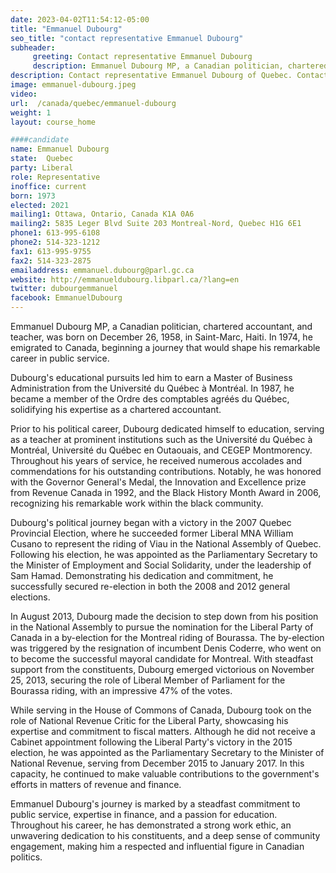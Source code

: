 ```yaml
---
date: 2023-04-02T11:54:12-05:00
title: "Emmanuel Dubourg"
seo_title: "contact representative Emmanuel Dubourg"
subheader:
     greeting: Contact representative Emmanuel Dubourg
     description: Emmanuel Dubourg MP, a Canadian politician, chartered accountant, and teacher, was born on December 26, 1958, in Saint-Marc, Haiti. In 1974, he emigrated to Canada, beginning a journey that would shape his remarkable career in public service.
description: Contact representative Emmanuel Dubourg of Quebec. Contact information for Emmanuel Dubourg includes email address, phone number, and mailing address.
image: emmanuel-dubourg.jpeg
video:
url:  /canada/quebec/emmanuel-dubourg
weight: 1
layout: course_home

####candidate
name: Emmanuel Dubourg
state:	Quebec
party: Liberal
role: Representative
inoffice: current
born: 1973
elected: 2021
mailing1: Ottawa, Ontario, Canada K1A 0A6
mailing2: 5835 Leger Blvd Suite 203 Montreal-Nord, Quebec H1G 6E1
phone1: 613-995-6108
phone2: 514-323-1212
fax1: 613-995-9755
fax2: 514-323-2875
emailaddress: emmanuel.dubourg@parl.gc.ca
website: http://emmanueldubourg.libparl.ca/?lang=en
twitter: dubourgemmanuel
facebook: EmmanuelDubourg
---
```


Emmanuel Dubourg MP, a Canadian politician, chartered accountant, and teacher, was born on December 26, 1958, in Saint-Marc, Haiti. In 1974, he emigrated to Canada, beginning a journey that would shape his remarkable career in public service.

Dubourg's educational pursuits led him to earn a Master of Business Administration from the Université du Québec à Montréal. In 1987, he became a member of the Ordre des comptables agréés du Québec, solidifying his expertise as a chartered accountant.

Prior to his political career, Dubourg dedicated himself to education, serving as a teacher at prominent institutions such as the Université du Québec à Montréal, Université du Québec en Outaouais, and CEGEP Montmorency. Throughout his years of service, he received numerous accolades and commendations for his outstanding contributions. Notably, he was honored with the Governor General's Medal, the Innovation and Excellence prize from Revenue Canada in 1992, and the Black History Month Award in 2006, recognizing his remarkable work within the black community.

Dubourg's political journey began with a victory in the 2007 Quebec Provincial Election, where he succeeded former Liberal MNA William Cusano to represent the riding of Viau in the National Assembly of Quebec. Following his election, he was appointed as the Parliamentary Secretary to the Minister of Employment and Social Solidarity, under the leadership of Sam Hamad. Demonstrating his dedication and commitment, he successfully secured re-election in both the 2008 and 2012 general elections.

In August 2013, Dubourg made the decision to step down from his position in the National Assembly to pursue the nomination for the Liberal Party of Canada in a by-election for the Montreal riding of Bourassa. The by-election was triggered by the resignation of incumbent Denis Coderre, who went on to become the successful mayoral candidate for Montreal. With steadfast support from the constituents, Dubourg emerged victorious on November 25, 2013, securing the role of Liberal Member of Parliament for the Bourassa riding, with an impressive 47% of the votes.

While serving in the House of Commons of Canada, Dubourg took on the role of National Revenue Critic for the Liberal Party, showcasing his expertise and commitment to fiscal matters. Although he did not receive a Cabinet appointment following the Liberal Party's victory in the 2015 election, he was appointed as the Parliamentary Secretary to the Minister of National Revenue, serving from December 2015 to January 2017. In this capacity, he continued to make valuable contributions to the government's efforts in matters of revenue and finance.

Emmanuel Dubourg's journey is marked by a steadfast commitment to public service, expertise in finance, and a passion for education. Throughout his career, he has demonstrated a strong work ethic, an unwavering dedication to his constituents, and a deep sense of community engagement, making him a respected and influential figure in Canadian politics.
